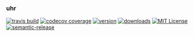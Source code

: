 ### uhr

[![travis build](https://img.shields.io/travis/distalx/uhr.svg?style=flat-square)](https://travis-ci.org/distalx/uhr)
[![codecov coverage](https://img.shields.io/codecov/c/github/distalx/uhr.svg?style=flat-square)](https://codecov.io/github/distalx/uhr)
[![version](https://img.shields.io/npm/v/uhr.svg?style=flat-square)](http://npm.im/uhr)
[![downloads](https://img.shields.io/npm/dm/uhr.svg?style=flat-square)](http://npm-stat.com/charts.html?package=uhr-names&from=2016-08-10)
[![MIT License](https://img.shields.io/npm/l/uhr.svg?style=flat-square)](http://opensource.org/licenses/MIT)
[![semantic-release](https://img.shields.io/badge/%20%20%F0%9F%93%A6%F0%9F%9A%80-semantic--release-e10079.svg?style=flat-square)](https://github.com/semantic-release/semantic-release)
